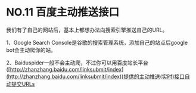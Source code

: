 # NO.11 百度主动推送接口

我们有了自己的网站后，基本上都想办法向搜索引擎推送自己的URL。

1、Google Search Console是谷歌的搜索管理系统，添加自己的站点后google bot会主动爬你的站。

2、Baiduspider一般不会主动爬，不过你可以用百度站长平台([http://zhanzhang.baidu.com/linksubmit/index](http://zhanzhang.baidu.com/linksubmit/index))提供的主动推送(实时)接口自动提交URLs

